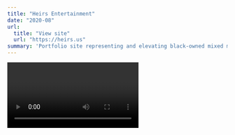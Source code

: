 ```yaml
---
title: "Heirs Entertainment"
date: "2020-08"
url:
  title: "View site"
  url: "https://heirs.us"
summary: 'Portfolio site representing and elevating black-owned mixed media'
---
```


<Video source="/images/projects/heirs-entertainment/overview.mp4" />

# Intro

The incredibly talented team at [HEIRS Entertainment](https://heirs.us/) got in touch about designing and building a site that did their work justice. They have produced music and videos for Mez, J. Cole, Isaiah Rashad, SiR, and more, as well as high profile projects for Netflix, Nike, and Puma.

They needed something built from scratch, quickly, and without compromising on their signature style. We were tasked with bringing their work online in a way that's true to the HEIRS philosophy. Our team (myself, [Zeke Wattles](https://zeke.studio), and [Alicia Rangel](https://www.linkedin.com/in/rangel-alicia/)) got to work.

# Challenges

Throughout the project we encountered several constructive challenges. The creative input from the HEIRS team pushed us to think creatively about how to solve uncommon problems. As a result, we produced some unique interactions and strong identifying characteristics for the site.

## Boomerang previews

<Video source="/images/projects/heirs-entertainment/boomerang.mp4" />

The first big challenge was the boomerang-style videos. The clients were insistent that when hovered, the video previews should a) play sound, and b) boomerang. This posed an immediate issue - playing audio forwards and backwards would sound awful. If we were to hover the video and play a few seconds forward then a few seconds backward, we were sure the result would be unsatisfactory and not up to either party's standards.

After giving it some thought, we had a breakthrough: By decoupling the video and audio, we could play the video forwards and backwards while letting the audio track play straight through. Another benefit of this approach was that it allowed us to arbitrarily pick the best independent audio and video snippets for the preview, even if they didn't happen to coincide in the actual published work.

As is often the case, our breakthrough seems obvious in hindsight. But at the time it was well-received as a clever solution to the problem, and it holds up.

## Polygon video mask

![Polygon video mask](/images/projects/heirs-entertainment/mask.png)

The second major challenge was more technical than conceptual. The clients wanted a branded shape to frame each project preview, but the "grain of the web" doesn't easily allow for non-rectangular polygons to mask videos. Of course we could have edited the video preview sources to include the shapes, but that would have made future updates more cumbersome and possibly inconsistent. Also, if the masked shape was included in the video source instead of the code, we would be super tied-in to this design direction in the future.

Our solution was to use the CSS property `clip-path` to reference an SVG embedded in the webpage. The SVG included the desired shape, and we use that shape to mask videos. In the future if we want to change that shape or remove it entirely, we will be able to do so with minimal code changes and no further video editing.

# Version 2.0

![Version 2.0](/images/projects/heirs-entertainment/2.png)

More recently we were contacted again to refresh the look and feed of the HEIRS site; to make it feel more modern and fresh.

![Nav](/images/projects/heirs-entertainment/nav.png)

We made a few significant tweaks that improved the overall experience and really elevated the site:

1. Added a Directors page
1. Refreshed typographic system (mobile + web)
1. Optimized mobile web
1. Refreshed landing page (w/ new reel)
1. Refreshed nav (more commerical/standard/horizontal)
1. New layouts on work and directors pages
1. Elegant hover motion effects on the work and directors pages
1. Attention to detail like mobile behavior

We also took on a major rewrite of the application to bring it up to modern web development standards:

1. We moved you from static HTML to a modern build infrastructure (Next.js)
1. SEO-optimized to show up in search results
1. Included metadata so when the link is shared online or in messages people see a preview image
1. Used server-side rendering, meaning it loads _fast_ for users, and is cached by web crawlers like Google
1. The site works without JavaScript, which means Google will give it a higher quality ranking
